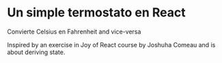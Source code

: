 # Un simple termostato en React

Convierte Celsius en Fahrenheit and vice-versa

Inspired by an exercise in Joy of React course by Joshuha Comeau and is about deriving state.
